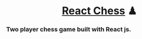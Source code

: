 <h1 style='text-align:center' > <a href='https://react-chess-ruddy.vercel.app/' >React Chess</a> ♟ </h1>

### Two player chess game built with React js.


